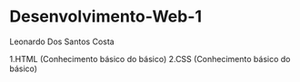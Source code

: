 # Desenvolvimento-Web-1
Leonardo Dos Santos Costa


1.HTML (Conhecimento básico do básico)
2.CSS (Conhecimento básico do básico)
